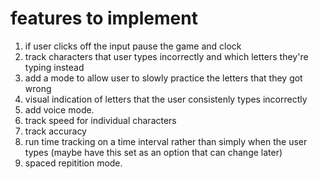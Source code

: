 # features to implement #

1. if user clicks off the input pause the game and clock
2. track characters that user types incorrectly and which letters they're typing instead
3. add a mode to allow user to slowly practice the letters that they got wrong
4. visual indication of letters that the user consistenly types incorrectly
5. add voice mode.
6. track speed for individual characters
7. track accuracy
8. run time tracking on a time interval rather than simply when the user types (maybe have this set as an option that can change later)
9. spaced repitition mode.


